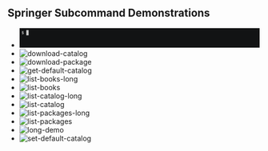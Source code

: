 ## Springer Subcommand Demonstrations

- ![download-books](https://github.com/JnyJny/springer_downloader/raw/master/demo/download-books.gif)
- ![download-catalog](download-catalog)	
- ![download-package](download-package)	
- ![get-default-catalog](get-default-catalog)
- ![list-books-long](list-books-long)	
- ![list-books](list-books)			
- ![list-catalog-long](list-catalog-long)	
- ![list-catalog](list-catalog)		
- ![list-packages-long](list-packages-long)	
- ![list-packages](list-packages)		
- ![long-demo](long-demo)			
- ![set-default-catalog](set-default-catalog)


[download-books]:
[download-catalog]:https://github.com/JnyJny/springer_downloader/raw/master/demo/download-catalog.gif
[download-package]:https://github.com/JnyJny/springer_downloader/raw/master/demo/download-package.gif
[get-default-catalog]:https://github.com/JnyJny/springer_downloader/raw/master/demo/get-default-catalog.gif
[list-books-long]:https://github.com/JnyJny/springer_downloader/raw/master/demo/list-books-long.gif
[list-books]:https://github.com/JnyJny/springer_downloader/raw/master/demo/list-books.gif
[list-catalog-long]:https://github.com/JnyJny/springer_downloader/raw/master/demo/list-catalog-long.gif
[list-catalog]:https://github.com/JnyJny/springer_downloader/raw/master/demo/list-catalog.gif
[list-packages-long]:https://github.com/JnyJny/springer_downloader/raw/master/demo/list-packages-long.gif
[list-packages]:https://github.com/JnyJny/springer_downloader/raw/master/demo/list-packages.gif
[long-demo]:https://github.com/JnyJny/springer_downloader/raw/master/demo/long-demo.gif
[set-default-catalog]:https://github.com/JnyJny/springer_downloader/raw/master/demo/set-default-catalog.gif
